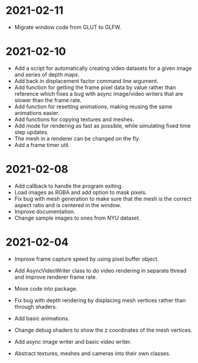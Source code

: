 # 2021-02-11
- Migrate window code from GLUT to GLFW.

# 2021-02-10
- Add a script for automatically creating video datasets for a given image and series of depth maps.
- Add back in displacement factor command line argument.
- Add function for getting the frame pixel data by value rather than reference which fixes a bug with async image/video 
  writers that are slower than the frame rate.
- Add function for resetting animations, making reusing the same animations easier.
- Add functions for copying textures and meshes.
- Add mode for rendering as fast as possible, while simulating fixed time step updates.
- The mesh in a renderer can be changed on the fly.
- Add a frame timer util.

# 2021-02-08
- Add callback to handle the program exiting.
- Load images as RGBA and add option to mask pixels.
- Fix bug with mesh generation to make sure that the mesh is the correct aspect ratio and is centered in the window.
- Improve documentation.
- Change sample images to ones from NYU dataset.

# 2021-02-04
- Improve frame capture speed by using pixel buffer object.
- Add AsyncVideoWriter class to do video rendering in separate thread and improve renderer frame rate.
- Move code into package. 

- Fix bug with depth rendering by displacing mesh vertices rather than through shaders.
- Add basic animations.
- Change debug shaders to show the z coordinates of the mesh vertices.
- Add async image writer and basic video writer.
- Abstract textures, meshes and cameras into their own classes.